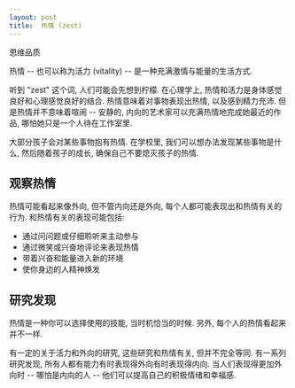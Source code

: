 ```yaml
---
layout: post
title:  热情 (zest)
---
```


思维品质

热情 -- 也可以称为活力 (vitality) -- 是一种充满激情与能量的生活方式.

听到 "zest" 这个词, 人们可能会先想到柠檬. 在心理学上, 热情和活力是身体感觉良好和心理感觉良好的结合. 热情意味着对事物表现出热情, 以及感到精力充沛. 但是热情并不意味着喧闹 -- 安静的, 内向的艺术家可以充满热情地完成她最近的作品, 哪怕她只是一个人待在工作室里.

大部分孩子会对某些事物抱有热情. 在学校里, 我们可以想办法发现某些事物是什么, 然后随着孩子的成长, 确保自己不要熄灭孩子的热情.

## 观察热情

热情可能看起来像外向, 但不管内向还是外向, 每个人都可能表现出和热情有关的行为. 和热情有关的表现可能包括:

- 通过问问题或仔细聆听来主动参与
- 通过微笑或兴奋地评论来表现热情
- 带着兴奋和能量进入新的环境
- 使你身边的人精神焕发

## 研究发现

热情是一种你可以选择使用的技能, 当时机恰当的时候. 另外, 每个人的热情看起来并不一样.

有一定的关于活力和外向的研究, 这些研究和热情有关, 但并不完全等同. 有一系列研究发现, 所有人都有能力有时表现得外向有时表现得内向. 当人们表现得更加外向时 -- 哪怕是内向的人 -- 他们可以提高自己的积极情绪和幸福感.